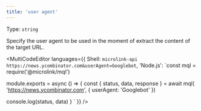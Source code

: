 ```yaml
---
title: 'user agent'
--- 
```


Type: `string`

Specify the user agent to be used in the moment of extract the content of the target URL.

<MultiCodeEditor languages={{
  Shell: `microlink-api https://news.ycombinator.com&userAgent=Googlebot`,
  'Node.js': `const mql = require('@microlink/mql')
 
module.exports = async () => {
  const { status, data, response } = await mql(
    'https://news.ycombinator.com', { 
      userAgent: 'Googlebot' 
  })
 
 console.log(status, data)
}
  `
  }} 
/>

<Figcaption children="Some websites can be different output based on User Agent." />
